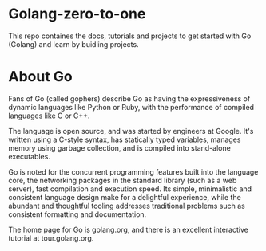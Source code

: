 # Golang-zero-to-one
This repo containes the docs, tutorials and projects to get started with Go (Golang) and learn by buidling projects.
# About Go
Fans of Go (called gophers) describe Go as having the expressiveness of dynamic languages like Python or Ruby, with the performance of compiled languages like C or C++.

The language is open source, and was started by engineers at Google. It's written using a C-style syntax, has statically typed variables, manages memory using garbage collection, and is compiled into stand-alone executables.

Go is noted for the concurrent programming features built into the language core, the networking packages in the standard library (such as a web server), fast compilation and execution speed. Its simple, minimalistic and consistent language design make for a delightful experience, while the abundant and thoughtful tooling addresses traditional problems such as consistent formatting and documentation.

The home page for Go is golang.org, and there is an excellent interactive tutorial at tour.golang.org.
